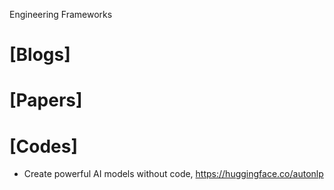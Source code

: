 Engineering Frameworks

# [Blogs]


# [Papers]

# [Codes]
+ Create powerful AI models without code, https://huggingface.co/autonlp

